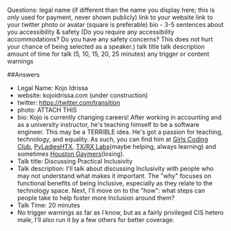 Questions:
legal name (if different than the name you display here; this is *only* used for payment, never shown publicly)
link to your website
link to your twitter
photo or avatar (square is preferable)
bio - 3-5 sentences about you
accessibility & safety (Do you require any accessibility accommodations? Do you have any safety concerns? This does not hurt your chance of being selected as a speaker.)
talk title
talk description
amount of time for talk (5, 10, 15, 20, 25 minutes)
any trigger or content warnings

##Answers
-  Legal Name: Kojo Idrissa
-  website: kojoidrissa.com (under construction)
-  twitter: https://twitter.com/transition
-  photo: ATTACH THIS
-  bio: Kojo is currently changing careers! After working in accounting and as a university instructor, he's teaching himself to be a software engineer. This may be a TERRIBLE idea. He's got a passion for teaching, technology, and equality. As such, you can find him at [Girls Coding Club](http://www.meetup.com/Girls-Coding-Club/), [PyLadiesHTX](http://www.meetup.com/PyLadies-HTX/), [TX/RX Labs](https://txrxlabs.org)(maybe helping, always learning) and sometimes [Houston Gaymers](https://www.houstongaymers.com/)(losing).
-  Talk title: Discussing Practical Inclusivity
-  Talk description: I'll talk about discussing Inclusivity with people who may not understand what makes it important. The "why" focuses on functional benefits of being Inclusive, especially as they relate to the technology space. Next, I'll move on to the "how": what steps can people take to help foster more Inclusion around them?
-  Talk Time: 20 minutes
-  No trigger warnings as far as I know, but as a fairly privileged CIS hetero male, I'll also run it by a few others for better coverage.